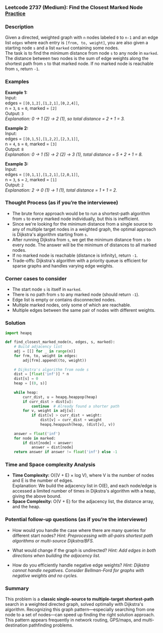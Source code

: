 ### Leetcode 2737 (Medium): Find the Closest Marked Node [Practice](https://leetcode.com/problems/find-the-closest-marked-node)

### Description  
Given a directed, weighted graph with `n` nodes labeled `0` to `n-1` and an edge list `edges` where each entry is `[from, to, weight]`, you are also given a starting node `s` and a list `marked` containing some nodes.  
The task is to find the minimum distance from node `s` to any node in `marked`. The distance between two nodes is the sum of edge weights along the shortest path from `s` to that marked node. If no marked node is reachable from `s`, return `-1`.

### Examples  

**Example 1:**  
Input:  
edges = `[[0,1,2],[1,2,1],[0,2,4]]`,  
n = `3`, s = `0`, marked = `[2]`  
Output: `3`  
*Explanation: 0 → 1 (2) → 2 (1), so total distance = 2 + 1 = 3.*

**Example 2:**  
Input:  
edges = `[[0,1,5],[1,2,2],[2,3,1]]`,  
n = `4`, s = `0`, marked = `[3]`  
Output: `8`  
*Explanation: 0 → 1 (5) → 2 (2) → 3 (1), total distance = 5 + 2 + 1 = 8.*

**Example 3:**  
Input:  
edges = `[[0,1,1],[1,2,1],[2,0,1]]`,  
n = `3`, s = `2`, marked = `[1]`  
Output: `2`  
*Explanation: 2 → 0 (1) → 1 (1), total distance = 1 + 1 = 2.*

### Thought Process (as if you’re the interviewee)  
- The brute force approach would be to run a shortest-path algorithm from `s` to every marked node individually, but this is inefficient.
- Since we're looking for the minimum distance from a single source to any of multiple target nodes in a weighted graph, the optimal approach is Dijkstra's algorithm starting from `s`.
- After running Dijkstra from `s`, we get the minimum distance from `s` to every node. The answer will be the minimum of distances to all marked nodes.
- If no marked node is reachable (distance is infinity), return `-1`.
- Trade-offs: Dijkstra's algorithm with a priority queue is efficient for sparse graphs and handles varying edge weights.

### Corner cases to consider  
- The start node `s` is itself in `marked`.
- There is no path from `s` to any marked node (should return `-1`).
- Edge list is empty or contains disconnected nodes.
- Multiple marked nodes, only some of which are reachable.
- Multiple edges between the same pair of nodes with different weights.

### Solution

```python
import heapq

def find_closest_marked_node(n, edges, s, marked):
    # Build adjacency list
    adj = [[] for _ in range(n)]
    for frm, to, weight in edges:
        adj[frm].append((to, weight))
    
    # Dijkstra's algorithm from node s
    dist = [float('inf')] * n
    dist[s] = 0
    heap = [(0, s)]
    
    while heap:
        curr_dist, u = heapq.heappop(heap)
        if curr_dist > dist[u]:
            continue  # Already found a shorter path
        for v, weight in adj[u]:
            if dist[v] > curr_dist + weight:
                dist[v] = curr_dist + weight
                heapq.heappush(heap, (dist[v], v))
    
    answer = float('inf')
    for node in marked:
        if dist[node] < answer:
            answer = dist[node]
    return answer if answer != float('inf') else -1
```

### Time and Space complexity Analysis  

- **Time Complexity:** O((V + E) × log V), where V is the number of nodes and E is the number of edges.  
  Explanation: We build the adjacency list in O(E), and each node/edge is accessed a limited number of times in Dijkstra's algorithm with a heap, giving the above bound.
- **Space Complexity:** O(V + E) for the adjacency list, the distance array, and the heap.

### Potential follow-up questions (as if you’re the interviewer)  

- How would you handle the case where there are many queries for different start nodes?
  *Hint: Preprocessing with all-pairs shortest path algorithms or multi-source Dijkstra/BFS.*

- What would change if the graph is undirected?
  *Hint: Add edges in both directions when building the adjacency list.*

- How do you efficiently handle negative edge weights?
  *Hint: Dijkstra cannot handle negatives. Consider Bellman-Ford for graphs with negative weights and no cycles.*

### Summary
This problem is a **classic single-source to multiple-target shortest-path** search in a weighted directed graph, solved optimally with Dijkstra's algorithm. Recognizing this graph pattern—especially searching from one node to a set of nodes—can speed up finding the right solution approach. This pattern appears frequently in network routing, GPS/maps, and multi-destination pathfinding problems.